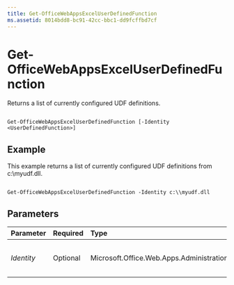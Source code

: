 ```yaml
---
title: Get-OfficeWebAppsExcelUserDefinedFunction
ms.assetid: 8014bdd8-bc91-42cc-bbc1-dd9fcffbd7cf
---
```



# Get-OfficeWebAppsExcelUserDefinedFunction

Returns a list of currently configured UDF definitions.
  
    
    


```

Get-OfficeWebAppsExcelUserDefinedFunction [-Identity <UserDefinedFunction>]

```


## Example

This example returns a list of currently configured UDF definitions from c:\\myudf.dll.
  
    
    

```

Get-OfficeWebAppsExcelUserDefinedFunction -Identity c:\\myudf.dll
```


## Parameters



|**Parameter**|**Required**|**Type**|**Description**|
|:-----|:-----|:-----|:-----|
| _Identity_ <br/> |Optional  <br/> |Microsoft.Office.Web.Apps.Administration.UserDefinedFunction  <br/> |The path and filename of the UDF.  <br/> |
   

